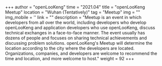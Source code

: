 +++ 
author = "openLooKeng"
time = "2021.04" 
title = "openLooKeng Meetup" 
location = "Wuhan (Tentatively)" 
tag = "Meetup"
img = "" 
img_mobile = ''
link = ""
description = "Meetup is an event in which developers from all over the world, including developers who develop openLooKeng and application developers who use openLooKeng, discuss technical exchanges in a face-to-face manner. The event usually has dozens of people and focuses on sharing technical achievements and discussing problem solutions. openLooKeng's Meetup will determine the location according to the city where the developers are located. Organizations, companies, and developers are welcome to recommend the time and location, and more welcome to host."
weight = 92
+++
